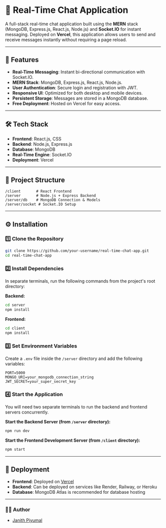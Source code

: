 
# 💬 Real-Time Chat Application

A full-stack real-time chat application built using the **MERN** stack (MongoDB, Express.js, React.js, Node.js) and **Socket.IO** for instant messaging. Deployed on **Vercel**, this application allows users to send and receive messages instantly without requiring a page reload.

-----

## 🚀 Features

  - **Real-Time Messaging**: Instant bi-directional communication with Socket.IO.
  - **MERN Stack**: MongoDB, Express.js, React.js, Node.js.
  - **User Authentication**: Secure login and registration with JWT.
  - **Responsive UI**: Optimized for both desktop and mobile devices.
  - **Persistent Storage**: Messages are stored in a MongoDB database.
  - **Free Deployment**: Hosted on Vercel for easy access.

-----

## 🛠️ Tech Stack

  - **Frontend**: React.js, CSS
  - **Backend**: Node.js, Express.js
  - **Database**: MongoDB
  - **Real-Time Engine**: Socket.IO
  - **Deployment**: Vercel

-----

## 📂 Project Structure

```
/client       # React Frontend
/server       # Node.js + Express Backend
/server/db    # MongoDB Connection & Models
/server/socket # Socket.IO Setup
```

-----

## ⚙️ Installation

### 1️⃣ Clone the Repository

```bash
git clone https://github.com/your-username/real-time-chat-app.git
cd real-time-chat-app
```

### 2️⃣ Install Dependencies

In separate terminals, run the following commands from the project's root directory:

**Backend:**

```bash
cd server
npm install
```

**Frontend:**

```bash
cd client
npm install
```

### 3️⃣ Set Environment Variables

Create a `.env` file inside the `/server` directory and add the following variables:

```env
PORT=5000
MONGO_URI=your_mongodb_connection_string
JWT_SECRET=your_super_secret_key
```

### 4️⃣ Start the Application

You will need two separate terminals to run the backend and frontend servers concurrently.

**Start the Backend Server (from `/server` directory):**

```bash
npm run dev
```

**Start the Frontend Development Server (from `/client` directory):**

```bash
npm start
```

-----

## 📡 Deployment

  - **Frontend**: Deployed on [Vercel](https://vercel.com/)
  - **Backend**: Can be deployed on services like Render, Railway, or Heroku
  - **Database**: MongoDB Atlas is recommended for database hosting

-----

### 👨‍💻 Author

  - [Janith Piyumal](https://github.com/janithpiyumal1)
